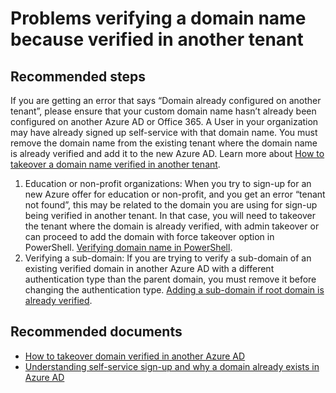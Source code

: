 <properties
    pageTitle="Problems with a domain name verified in another Azure AD"
    description="Azure Active Directory case submission self help"
    service="microsoft.aad"
    resource="Microsoft_AAD_IAM"
    authors="elkuzmen"
    displayOrder=""
    selfHelpType="generic"
    supportTopicIds="32615418"
    resourceTags=""
    productPesIds="16578"
    cloudEnvironments="public"
    />

# Problems verifying a domain name because verified in another tenant

## **Recommended steps**

If you are getting an error that says “Domain already configured on another tenant”, please ensure that your custom domain name hasn’t already been configured on another Azure AD or Office 365. A User in your organization may have already signed up self-service with that domain name. You must remove the domain name from the existing tenant where the domain name is already verified and add it to the new Azure AD. Learn more about [How to takeover a domain name verified in another tenant](https://docs.microsoft.com/azure/active-directory/users-groups-roles/domains-admin-takeover).

1. Education or non-profit organizations: When you try to sign-up for an new Azure offer for education or non-profit, and you get an error “tenant not found”, this may be related to the domain you are using for sign-up being verified in another tenant. In that case, you will need to takeover the tenant where the domain is already verified, with admin takeover or can proceed to add the domain with force takeover option in PowerShell. [Verifying domain name in PowerShell](https://docs.microsoft.com/powershell/msonline/v1/confirm-msoldomain).
2. Verifying a sub-domain: If you are trying to verify a sub-domain of an existing verified domain in another Azure AD with a different authentication type than the parent domain, you must remove it before changing the authentication type.  [Adding a sub-domain if root domain is already verified](https://docs.microsoft.com/azure/active-directory/active-directory-domains-manage-azure-portal#add-subdomains-of-a-custom-domain).

## **Recommended documents**
* [How to takeover domain verified in another Azure AD](https://docs.microsoft.com/azure/active-directory/users-groups-roles/domains-admin-takeover)
* [Understanding self-service sign-up and why a domain already exists in Azure AD](https://docs.microsoft.com/azure/active-directory/active-directory-self-service-signup#how-to-perform-a-dns-domain-name-takeover)
